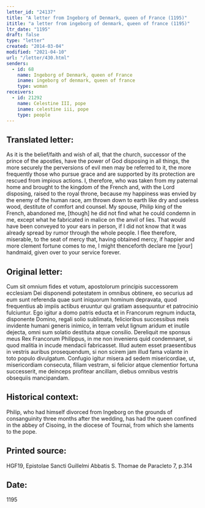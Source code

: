 ```yaml
---
letter_id: "24137"
title: "A letter from Ingeborg of Denmark, queen of France (1195)"
ititle: "a letter from ingeborg of denmark, queen of france (1195)"
ltr_date: "1195"
draft: false
type: "letter"
created: "2014-03-04"
modified: "2021-04-10"
url: "/letter/430.html"
senders:
  - id: 68
    name: Ingeborg of Denmark, queen of France
    iname: ingeborg of denmark, queen of france
    type: woman
receivers:
  - id: 21292
    name: Celestine III, pope
    iname: celestine iii, pope
    type: people
---
```

<h2> Translated letter:</h2>As it is the belief/faith and wish of all, that the church, successor of the prince of the apostles, have the power of God disposing in all things, the more securely the perversions of evil men may be referred to it, the more frequently those who pursue grace and are supported by its protection are rescued from impious actions.  I, therefore, who was taken from my paternal home and brought to the kingdom of the French and, with the Lord disposing, raised to the royal throne, because my happiness was envied by the enemy of the human race, am thrown down to earth like dry and useless wood, destitute of comfort and counsel.  My spouse, Philip king of the French, abandoned me, [though] he did not find what he could condemn in me, except what he fabricated in malice on the anvil of lies.  That would have been conveyed to your ears in person, if I did not know that it was already spread by rumor through the whole people.  I flee therefore, miserable, to the seat of mercy that, having obtained mercy, if happier and more clement fortune comes to me, I might thenceforth declare me [your] handmaid, given over to your service forever.
<h2 class="mt-4"> Original letter:</h2>Cum sit omnium fides et votum, apostolorum principis successorem ecclesiam Dei disponendi potestatem in omnibus obtinere, eo securius ad eum sunt referenda quae sunt iniquorum hominum depravata, quod frequentius ab impiis actibus eruuntur qui gratiam assequuntur et patrocinio fulciuntur. Ego igitur a domo patris educta et in Francorum regnum inducta, disponente Domino, regali solio sublimata, felicioribus successibus meis invidente humani generis inimico, in terram velut lignum aridum et inutile dejecta, omni sum solatio destituta atque consilio. Dereliquit me sponsus meus Rex Francorum Philippus, in me non inveniens quid condemnaret, si quod malitia in incude mendacii fabricasset. Illud autem esset praesentibus in vestris auribus prosequendum, si non scirem jam illud fama volante in toto populo divulgatum. Confugio igitur misera ad sedem misericordiae, ut, misericordiam consecuta, filiam vestram, si felicior atque clementior fortuna successerit, me deinceps profitear ancillam, diebus omnibus vestris obsequiis mancipandam.
<h2 class="mt-4"> Historical context:</h2>Philip, who had himself divorced from Ingeborg on the grounds of consanguinity three months after the wedding, has had the queen confined in the abbey of Cisoing, in the diocese of Tournai, from which she laments to the pope.
<h2 class="mt-4"> Printed source:</h2>HGF19, Epistolae Sancti Guillelmi Abbatis S. Thomae de Paracleto 7, p.314
<h2 class="mt-4"> Date:</h2>1195